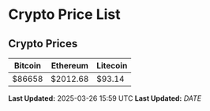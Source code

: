 # Crypto Price List

## Crypto Prices
| Bitcoin | Ethereum | Litecoin |
| ------- | -------- | -------- |
| $86658 | $2012.68 | $93.14 |
**Last Updated:** 2025-03-26 15:59 UTC
**Last Updated:** $DATE$
